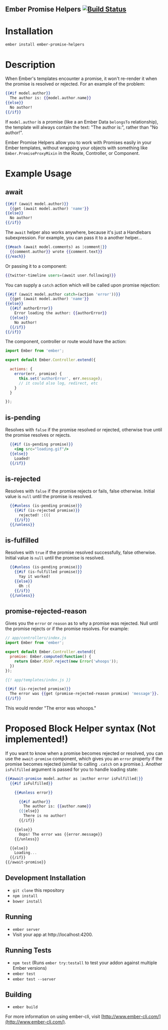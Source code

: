 Ember Promise Helpers [![Build Status](https://travis-ci.org/fivetanley/ember-promise-helpers.svg?branch=master)](https://travis-ci.org/fivetanley/ember-promise-helpers)
------

# Installation

`ember install ember-promise-helpers`

# Description

When Ember's templates encounter a promise, it won't re-render it when
the promise is resolved or rejected. For an example of the problem:

```handlebars
{{#if model.author}}
  The author is: {{model.author.name}}
{{else}}
  No author!
{{/if}}
```

If `model.author` is a promise (like a an Ember Data `belongsTo`
relationship), the template will always contain the text: "The author
is:", rather than "No author!".

Ember Promise Helpers allow you to work with Promises easily in your
Ember templates, without wrapping your objects with something like
`Ember.PromiseProxyMixin` in the Route, Controller, or Component.

# Example Usage

## await

```handlebars
{{#if (await model.author)}}
  {{get (await model.author) 'name'}}
{{else}}
  No author!
{{/if}}
```

The `await` helper also works anywhere, because it's just a Handlebars
subexpression. For example, you can pass it to a another helper...

```handlebars
{{#each (await model.comments) as |comment|}}
  {{comment.author}} wrote {{comment.text}}
{{/each}}
```

Or passing it to a component:

```handlebars
{{twitter-timeline users=(await user.following)}}
```

You can supply a `catch` action which will be called upon promise rejection:

```handlebars
{{#if (await model.author catch=(action 'error'))}}
  {{get (await model.author) 'name'}}
{{else}}
  {{#if authorError}}
    Error loading the author: {{authorError}}
  {{else}}
    No author!
  {{/if}}
{{/if}}
```

The component, controller or route would have the action:

```javascript
import Ember from 'ember';

export default Ember.Controller.extend({

  actions: {
    error(err, promise) {
      this.set('authorError', err.message);
      // it could also log, redirect, etc
    }
  }

});
```

## is-pending

Resolves with `false` if the promise resolved or rejected, otherwise
true until the promise resolves or rejects.

```handlebars
  {{#if (is-pending promise)}}
    <img src="loading.gif"/>
  {{else}}
    Loaded!
  {{/if}}
```

## is-rejected

Resolves with `false` if the promise rejects or fails, false
otherwise. Initial value is `null` until the promise is resolved.

```handlebars
  {{#unless (is-pending promise)}}
    {{#if (is-rejected promise)}}
      rejected! :(((
    {{/if}}
  {{/unless}}
```

## is-fulfilled

Resolves with `true` if the promise resolved successfully, false
otherwise. Initial value is `null` until the promise is resolved.

```handlebars
  {{#unless (is-pending promise)}}
    {{#if (is-fulfilled promise)}}
      Yay it worked!
    {{else}}
      Oh :(
    {{/if}}
  {{/unless}}
```

## promise-rejected-reason

Gives you the `error` or `reason` as to why a promise was rejected. Null
until the promise rejects or if the promise resolves. For example:

```javascript
// app/controllers/index.js
import Ember from 'ember';

export default Ember.Controller.extend({
  promise: Ember.computed(function() {
    return Ember.RSVP.reject(new Error('whoops'));
  })
});
```

```handlebars
{{! app/templates/index.js }}

{{#if (is-rejected promise)}}
  The error was {{get (promise-rejected-reason promise) 'message'}}.
{{/if}}
```

This would render "The error was whoops."

# Proposed Block Helper syntax (Not implemented!)

If you want to know when a promise becomes rejected or resolved, you can
use the `await-promise` component, which gives you an `error` property
if the promise becomes rejected (similar to calling `.catch` on a
promise.). Another `isFulfilled` argument is passed for you to handle
loading state:

```handlebars
{{#await-promise model.author as |author error isFulfilled|}}
  {{#if isFulfilled}}

    {{#unless error}}

      {{#if author}}
        The author is: {{author.name}}
      {{{else}}
        There is no author!
      {{/if}}

    {{else}}
      Oops! The error was {{error.message}}
    {{/unless}}

  {{else}}
    Loading...
  {{/if}}
{{/await-promise}}
```

## Development Installation

* `git clone` this repository
* `npm install`
* `bower install`

## Running

* `ember server`
* Visit your app at http://localhost:4200.

## Running Tests

* `npm test` (Runs `ember try:testall` to test your addon against multiple Ember versions)
* `ember test`
* `ember test --server`

## Building

* `ember build`

For more information on using ember-cli, visit [http://www.ember-cli.com/](http://www.ember-cli.com/).
